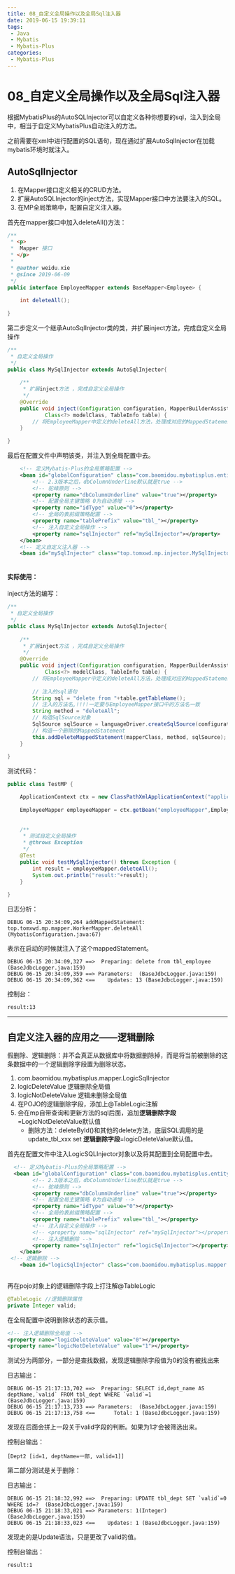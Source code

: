 ```yaml
---
title: 08_自定义全局操作以及全局Sql注入器
date: 2019-06-15 ‏‎‏‎‏‎19:39:11
tags: 
 - Java
 - Mybatis
 - Mybatis-Plus
categories:
 - Mybatis-Plus
---
```


# 08_自定义全局操作以及全局Sql注入器

根据MybatisPlus的AutoSQLInjector可以自定义各种你想要的sql，注入到全局中，相当于自定义MybatisPlus自动注入的方法。

之前需要在xml中进行配置的SQL语句，现在通过扩展AutoSqlInjector在加载mybatis环境时就注入。

## AutoSqlInjector

1. 在Mapper接口定义相关的CRUD方法。
2. 扩展AutoSQLInjector的inject方法，实现Mapper接口中方法要注入的SQL。
3. 在MP全局策略中，配置自定义注入器。

首先在mapper接口中加入deleteAll()方法：

```java
/**
 * <p>
 *  Mapper 接口
 * </p>
 *
 * @author weidu.xie
 * @since 2019-06-09
 */
public interface EmployeeMapper extends BaseMapper<Employee> {
	
	int deleteAll();
	
}
```

第二步定义一个继承AutoSqlInjector类的类，并扩展inject方法，完成自定义全局操作

```java
/**
 * 自定义全局操作
 */
public class MySqlInjector extends AutoSqlInjector{
	
	/**
	 * 扩展inject方法 ，完成自定义全局操作
	 */
	@Override
	public void inject(Configuration configuration, MapperBuilderAssistant builderAssistant, Class<?> mapperClass,
			Class<?> modelClass, TableInfo table) {
		// 将EmployeeMapper中定义的deleteAll方法，处理成对应的MappedStatement对象，加入到Configuration对象中。
	}
	
}
```

最后在配置文件中声明该类，并注入到全局配置中去。

```xml
   	<!-- 定义Mybatis-Plus的全局策略配置 -->
   	<bean id="globalConfiguration" class="com.baomidou.mybatisplus.entity.GlobalConfiguration">
   		<!-- 2.3版本之后，dbColumnUnderline默认就是true -->
   		<!-- 驼峰原则 -->
   		<property name="dbColumnUnderline" value="true"></property>
   		<!-- 配置全局主键策略 0为自动递增 -->
    	<property name="idType" value="0"></property>
    	<!-- 全局的表前缀策略配置 -->
    	<property name="tablePrefix" value="tbl_"></property>
    	<!-- 注入自定义全局操作 -->
    	<property name="sqlInjector" ref="mySqlInjector"></property>
   	</bean>
   	<!-- 定义自定义注入器 -->
   	<bean id="mySqlInjector" class="top.tomxwd.mp.injector.MySqlInjector"></bean>
    
```

#### 实际使用：

 inject方法的编写：

```java
/**
 * 自定义全局操作
 */
public class MySqlInjector extends AutoSqlInjector{
	
	/**
	 * 扩展inject方法 ，完成自定义全局操作
	 */
	@Override
	public void inject(Configuration configuration, MapperBuilderAssistant builderAssistant, Class<?> mapperClass,
			Class<?> modelClass, TableInfo table) {
		// 将EmployeeMapper中定义的deleteAll方法，处理成对应的MappedStatement对象，加入到Configuration对象中。
		
		// 注入的sql语句
		String sql = "delete from "+table.getTableName();
		// 注入的方法名,!!!!一定要与EmployeeMapper接口中的方法名一致
		String method = "deleteAll";
		// 构造SqlSource对象
		SqlSource sqlSource = languageDriver.createSqlSource(configuration, sql, modelClass);
		// 构造一个删除的MappedStatement
		this.addDeleteMappedStatement(mapperClass, method, sqlSource);
	}
	
}
```

测试代码：

```java
public class TestMP {

	ApplicationContext ctx = new ClassPathXmlApplicationContext("applicationContext.xml");
	
	EmployeeMapper employeeMapper = ctx.getBean("employeeMapper",EmployeeMapper.class);
	
	
	/**
	 * 测试自定义全局操作
	 * @throws Exception
	 */
	@Test
	public void testMySqlInjector() throws Exception {
		int result = employeeMapper.deleteAll();
		System.out.println("result:"+result);
	}
	
}
```

日志分析：

```
DEBUG 06-15 20:34:09,264 addMappedStatement: top.tomxwd.mp.mapper.WorkerMapper.deleteAll (MybatisConfiguration.java:67)
```

表示在启动的时候就注入了这个mappedStatement。

```
DEBUG 06-15 20:34:09,327 ==>  Preparing: delete from tbl_employee  (BaseJdbcLogger.java:159)
DEBUG 06-15 20:34:09,359 ==> Parameters:  (BaseJdbcLogger.java:159)
DEBUG 06-15 20:34:09,362 <==    Updates: 13 (BaseJdbcLogger.java:159)
```

控制台：

```
result:13
```



------

## 自定义注入器的应用之——逻辑删除

假删除、逻辑删除：并不会真正从数据库中将数据删除掉，而是将当前被删除的这条数据中的一个逻辑删除字段置为删除状态。

1. com.baomidou.mybatisplus.mapper.LogicSqlInjector
2. logicDeleteValue 逻辑删除全局值
3. logicNotDeleteValue 逻辑未删除全局值
4. 在POJO的逻辑删除字段，添加上@TableLogic注解
5. 会在mp自带查询和更新方法的sql后面，追加**逻辑删除字段**=LogicNotDeleteValue默认值
   - 删除方法：deleteById()和其他的delete方法，底层SQL调用的是update_tbl_xxx set **逻辑删除字段**=logicDeleteValue默认值。

首先在配置文件中注入LogicSQLInjector对象以及将其配置到全局配置中去。

```xml
  <!-- 定义Mybatis-Plus的全局策略配置 -->
  <bean id="globalConfiguration" class="com.baomidou.mybatisplus.entity.GlobalConfiguration">
   		<!-- 2.3版本之后，dbColumnUnderline默认就是true -->
   		<!-- 驼峰原则 -->
   		<property name="dbColumnUnderline" value="true"></property>
   		<!-- 配置全局主键策略 0为自动递增 -->
    	<property name="idType" value="0"></property>
    	<!-- 全局的表前缀策略配置 -->
    	<property name="tablePrefix" value="tbl_"></property>
    	<!-- 注入自定义全局操作 -->
    	<!-- <property name="sqlInjector" ref="mySqlInjector"></property> -->
    	<!-- 注入逻辑删除 -->
    	<property name="sqlInjector" ref="logicSqlInjector"></property>
   	</bean>
 <!-- 逻辑删除 -->
    <bean id="logicSqlInjector" class="com.baomidou.mybatisplus.mapper.LogicSqlInjector"></bean>
    
```

再在pojo对象上的逻辑删除字段上打注解@TableLogic

```java
@TableLogic //逻辑删除属性
private Integer valid;
```

在全局配置中说明删除状态的表示值。

```xml
<!-- 注入逻辑删除全局值 -->
<property name="logicDeleteValue" value="0"></property>
<property name="logicNotDeleteValue" value="1"></property>
```

测试分为两部分，一部分是查找数据，发现逻辑删除字段值为0的没有被找出来

日志输出：

```
DEBUG 06-15 21:17:13,702 ==>  Preparing: SELECT id,dept_name AS deptName,`valid` FROM tbl_dept WHERE `valid`=1  (BaseJdbcLogger.java:159)
DEBUG 06-15 21:17:13,733 ==> Parameters:  (BaseJdbcLogger.java:159)
DEBUG 06-15 21:17:13,758 <==      Total: 1 (BaseJdbcLogger.java:159)
```

发现在后面会拼上一段关于valid字段的判断。如果为1才会被筛选出来。

控制台输出：

```
[Dept2 [id=1, deptName=一部, valid=1]]
```

第二部分测试是关于删除：

日志输出：

```
DEBUG 06-15 21:18:32,992 ==>  Preparing: UPDATE tbl_dept SET `valid`=0 WHERE id=?  (BaseJdbcLogger.java:159)
DEBUG 06-15 21:18:33,021 ==> Parameters: 1(Integer) (BaseJdbcLogger.java:159)
DEBUG 06-15 21:18:33,023 <==    Updates: 1 (BaseJdbcLogger.java:159)
```

发现走的是Update语法，只是更改了valid的值。

控制台输出：

```
result:1
```

